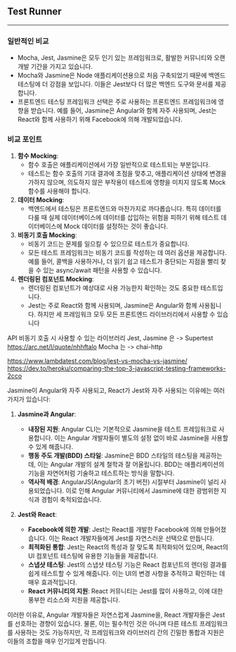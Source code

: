 


## Test Runner
----

### 일반적인 비교
- Mocha, Jest, Jasmine은 모두 인기 있는 프레임워크로, 활발한 커뮤니티와 오랜 개발 기간을 가지고 있습니다.
- Mocha와 Jasmine은 Node 애플리케이션용으로 처음 구축되었기 때문에 백엔드 테스팅에 더 강점을 보입니다. 이들은 Jest보다 더 많은 백엔드 도구와 문서를 제공합니다.
- 프론트엔드 테스팅 프레임워크 선택은 주로 사용하는 프론트엔드 프레임워크에 영향을 받습니다. 예를 들어, Jasmine은 Angular와 함께 자주 사용되며, Jest는 React와 함께 사용하기 위해 Facebook에 의해 개발되었습니다​[](https://dev.to/heroku/comparing-the-top-3-javascript-testing-frameworks-2cco)​.

### 비교 포인트
1. **함수 Mocking**:
    - 함수 호출은 애플리케이션에서 가장 일반적으로 테스트되는 부분입니다.
    - 테스트는 함수 호출의 기대 결과에 초점을 맞추고, 애플리케이션 상태에 변경을 가하지 않으며, 의도하지 않은 부작용이 테스트에 영향을 미치지 않도록 Mock 함수를 사용해야 합니다​[](https://dev.to/heroku/comparing-the-top-3-javascript-testing-frameworks-2cco)​.
2. **데이터 Mocking**:
    - 백엔드에서 테스팅은 프론트엔드와 마찬가지로 까다롭습니다. 특히 데이터를 다룰 때 실제 데이터베이스에 데이터를 삽입하는 위험을 피하기 위해 테스트 데이터베이스에 Mock 데이터를 설정하는 것이 좋습니다​[](https://dev.to/heroku/comparing-the-top-3-javascript-testing-frameworks-2cco)​.
3. **비동기 호출 Mocking**:
    - 비동기 코드는 문제를 일으킬 수 있으므로 테스트가 중요합니다.
    - 모든 테스트 프레임워크는 비동기 코드를 작성하는 데 여러 옵션을 제공합니다. 예를 들어, 콜백을 사용하거나, 더 읽기 쉽고 테스트가 중단되는 지점을 빨리 찾을 수 있는 async/await 패턴을 사용할 수 있습니다​[](https://dev.to/heroku/comparing-the-top-3-javascript-testing-frameworks-2cco)​.
4. **렌더링된 컴포넌트 Mocking**:
    - 렌더링된 컴포넌트가 예상대로 사용 가능한지 확인하는 것도 중요한 테스트입니다.
    - Jest는 주로 React와 함께 사용되며, Jasmine은 Angular와 함께 사용됩니다. 하지만 세 프레임워크 모두 모든 프론트엔드 라이브러리에서 사용할 수 있습니다​


API 비동기 호출 시 사용할 수 있는 라이브러리
Jest, Jasmine 은 -> Supertest https://arc.net/l/quote/nhhftalo
Mocha 는 -> chai-http



https://www.lambdatest.com/blog/jest-vs-mocha-vs-jasmine/
https://dev.to/heroku/comparing-the-top-3-javascript-testing-frameworks-2cco




  
Jasmine이 Angular와 자주 사용되고, React가 Jest와 자주 사용되는 이유에는 여러 가지가 있습니다:

1. **Jasmine과 Angular**:
    
    - **내장된 지원**: Angular CLI는 기본적으로 Jasmine을 테스트 프레임워크로 사용합니다. 이는 Angular 개발자들이 별도의 설정 없이 바로 Jasmine을 사용할 수 있게 해줍니다.
    - **행동 주도 개발(BDD) 스타일**: Jasmine은 BDD 스타일의 테스팅을 제공하는데, 이는 Angular 개발의 설계 철학과 잘 어울립니다. BDD는 애플리케이션의 기능을 자연어처럼 기술하고 테스트하는 방식을 말합니다.
    - **역사적 배경**: AngularJS(Angular의 초기 버전) 시절부터 Jasmine이 널리 사용되었습니다. 이로 인해 Angular 커뮤니티에서 Jasmine에 대한 광범위한 지식과 경험이 축적되었습니다.
2. **Jest와 React**:
    
    - **Facebook에 의한 개발**: Jest는 React를 개발한 Facebook에 의해 만들어졌습니다. 이는 React 개발자들에게 Jest를 자연스러운 선택으로 만듭니다.
    - **최적화된 통합**: Jest는 React의 특성과 잘 맞도록 최적화되어 있으며, React의 UI 컴포넌트 테스팅에 유용한 기능들을 제공합니다.
    - **스냅샷 테스팅**: Jest의 스냅샷 테스팅 기능은 React 컴포넌트의 렌더링 결과를 쉽게 테스트할 수 있게 해줍니다. 이는 UI의 변경 사항을 추적하고 확인하는 데 매우 효과적입니다.
    - **React 커뮤니티의 지원**: React 커뮤니티는 Jest를 많이 사용하고, 이에 대한 풍부한 리소스와 지원을 제공합니다.

이러한 이유로, Angular 개발자들은 자연스럽게 Jasmine을, React 개발자들은 Jest를 선호하는 경향이 있습니다. 물론, 이는 필수적인 것은 아니며 다른 테스트 프레임워크를 사용하는 것도 가능하지만, 각 프레임워크와 라이브러리 간의 긴밀한 통합과 지원은 이들의 조합을 매우 인기있게 만듭니다.